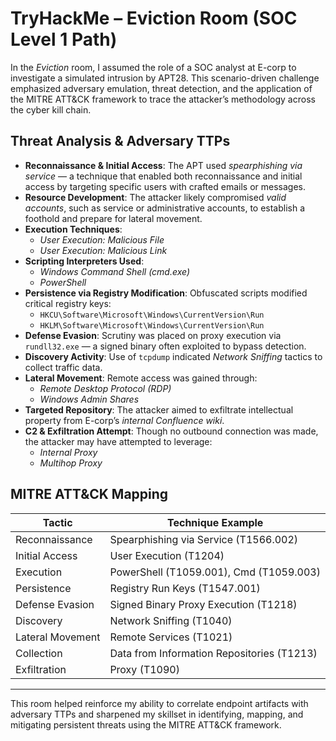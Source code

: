 # TryHackMe – Eviction Room (SOC Level 1 Path)

In the *Eviction* room, I assumed the role of a SOC analyst at E-corp to investigate a simulated intrusion by APT28. This scenario-driven challenge emphasized adversary emulation, threat detection, and the application of the MITRE ATT&CK framework to trace the attacker’s methodology across the cyber kill chain.

## Threat Analysis & Adversary TTPs

- **Reconnaissance & Initial Access**: The APT used *spearphishing via service* — a technique that enabled both reconnaissance and initial access by targeting specific users with crafted emails or messages.
- **Resource Development**: The attacker likely compromised *valid accounts*, such as service or administrative accounts, to establish a foothold and prepare for lateral movement.
- **Execution Techniques**:
  - *User Execution: Malicious File*
  - *User Execution: Malicious Link*
- **Scripting Interpreters Used**:
  - *Windows Command Shell (cmd.exe)*
  - *PowerShell*
- **Persistence via Registry Modification**: Obfuscated scripts modified critical registry keys:
  - `HKCU\Software\Microsoft\Windows\CurrentVersion\Run`
  - `HKLM\Software\Microsoft\Windows\CurrentVersion\Run`
- **Defense Evasion**: Scrutiny was placed on proxy execution via `rundll32.exe` — a signed binary often exploited to bypass detection.
- **Discovery Activity**: Use of `tcpdump` indicated *Network Sniffing* tactics to collect traffic data.
- **Lateral Movement**: Remote access was gained through:
  - *Remote Desktop Protocol (RDP)*
  - *Windows Admin Shares*
- **Targeted Repository**: The attacker aimed to exfiltrate intellectual property from E-corp’s *internal Confluence wiki*.
- **C2 & Exfiltration Attempt**: Though no outbound connection was made, the attacker may have attempted to leverage:
  - *Internal Proxy*
  - *Multihop Proxy*

## MITRE ATT&CK Mapping

| Tactic              | Technique Example                          |
|---------------------|--------------------------------------------|
| Reconnaissance      | Spearphishing via Service (T1566.002)      |
| Initial Access      | User Execution (T1204)                     |
| Execution           | PowerShell (T1059.001), Cmd (T1059.003)    |
| Persistence         | Registry Run Keys (T1547.001)              |
| Defense Evasion     | Signed Binary Proxy Execution (T1218)      |
| Discovery           | Network Sniffing (T1040)                   |
| Lateral Movement    | Remote Services (T1021)                    |
| Collection          | Data from Information Repositories (T1213) |
| Exfiltration        | Proxy (T1090)                              |

---

This room helped reinforce my ability to correlate endpoint artifacts with adversary TTPs and sharpened my skillset in identifying, mapping, and mitigating persistent threats using the MITRE ATT&CK framework.
